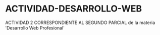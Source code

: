 # ACTIVIDAD-DESARROLLO-WEB
ACTIVIDAD 2 CORRESPONDIENTE AL SEGUNDO PARCIAL de la materia 'Desarrollo Web Profesional'
